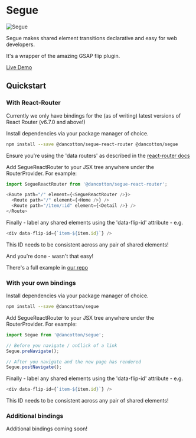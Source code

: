 # Segue

![Segue](https://user-images.githubusercontent.com/21035486/216847115-d709992f-33a9-4e8e-a5e2-e15e551c29e9.gif)

Segue makes shared element transitions declarative and easy for web developers.

It's a wrapper of the amazing GSAP flip plugin.

[Live Demo](https://segue-react-router.glitch.me/)

## Quickstart

### With React-Router

Currently we only have bindings for the (as of writing) latest versions of React Router (v6.7.0 and above!)

Install dependencies via your package manager of choice.
```bash
npm install --save @dancotton/segue-react-router @dancotton/segue
```

Ensure you're using the 'data routers' as described in the [react-router docs](https://reactrouter.com/en/main/routers/create-browser-router#createbrowserrouter)

Add SegueReactRouter to your JSX tree anywhere under the RouterProvider. For example:
```javascript
import SegueReactRouter from '@dancotton/segue-react-router';

<Route path="/" element={<SegueReactRouter />}>
  <Route path="/" element={<Home />} />
  <Route path="/item/:id" element={<Detail />} />
</Route>
```

Finally - label any shared elements using the 'data-flip-id' attribute - e.g. 
```javascript
<div data-flip-id={`item-${item.id}`} />
```

This ID needs to be consistent across any pair of shared elements!

And you're done - wasn't that easy!

There's a full example in [our repo](https://github.com/daniel-cotton/segue/tree/live/packages/examples/react-segue-example)

### With your own bindings

Install dependencies via your package manager of choice.
```bash
npm install --save @dancotton/segue
```

Add SegueReactRouter to your JSX tree anywhere under the RouterProvider. For example:
```javascript
import Segue from '@dancotton/segue';

// Before you navigate / onClick of a link
Segue.preNavigate();

// After you navigate and the new page has rendered
Segue.postNavigate();
```

Finally - label any shared elements using the 'data-flip-id' attribute - e.g. 
```javascript
<div data-flip-id={`item-${item.id}`} />
```

This ID needs to be consistent across any pair of shared elements!

### Additional bindings
Additional bindings coming soon!
